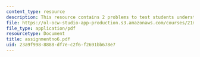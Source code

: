 ```yaml
---
content_type: resource
description: This resource contains 2 problems to test students understanding.
file: https://ol-ocw-studio-app-production.s3.amazonaws.com/courses/21m-302-harmony-and-counterpoint-ii-spring-2005/23a9f9988888df7ec2f6f2691bb678e7_assignmentno6.pdf
file_type: application/pdf
resourcetype: Document
title: assignmentno6.pdf
uid: 23a9f998-8888-df7e-c2f6-f2691bb678e7
---
```


